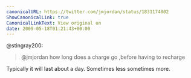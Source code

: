 ```yaml
---
canonicalURL: https://twitter.com/jmjordan/status/1831174802
ShowCanonicalLink: true
CanonicalLinkText: View original on
date: 2009-05-18T01:21:43+00:00
---
```

@stingray200:

> @jmjordan how long does a charge go ,before having to recharge

Typically it will last about a day. Sometimes less sometimes more.